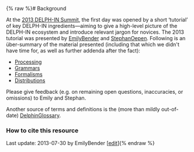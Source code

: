{% raw %}# Background

At the [2013 DELPH-IN Summit](https://delph-in.github.io/docs/summits/SaarlandTop), the first day was opened by
a short ‘tutorial’ of key DELPH-IN ingredients—aiming to give a
high-level picture of the DELPH-IN ecosystem and introduce relevant
jargon for novices. The 2013 tutorial was presented by
[EmilyBender](https://delph-in.github.io/docs/garage/EmilyBender) and [StephanOepen](https://delph-in.github.io/docs/garage/StephanOepen). Following
is an über-summary of the material presented (including that which we
didn't have time for, as well as further addenda after the fact):

- [Processing](https://delph-in.github.io/docs/howto/DelphinTutorial_Processing)
- [Grammars](https://delph-in.github.io/docs/howto/DelphinTutorial_Grammars)
- [Formalisms](https://delph-in.github.io/docs/howto/DelphinTutorial_Formalisms)
- [Distributions](https://delph-in.github.io/docs/howto/DelphinTutorial_Distributions)

Please give feedback (e.g. on remaining open questions, inaccuracies, or
omissions) to Emily and Stephan.

Another source of terms and definitions is the (more than mildly
out-of-date) [DelphinGlossary](https://delph-in.github.io/docs/summits/DelphinGlossary).

### How to cite this resource

Last update: 2013-07-30 by EmilyBender [[edit](https://github.com/delph-in/docs/wiki/DelphinTutorial/_edit)]{% endraw %}